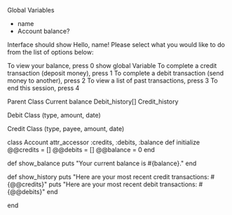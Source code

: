 Global Variables
- name
- Account balance?

Interface should show
Hello, name! Please select what you would like to do from the list of options below:

To view your balance, press 0
  show global Variable
To complete a credit transaction (deposit money), press 1
To complete a debit transaction (send money to another), press 2
To view a list of past transactions, press 3
To end this session, press 4


Parent Class
Current balance
Debit_history[]
Credit_history

Debit Class (type, amount, date)


Credit Class (type, payee, amount, date)

class Account
  attr_accessor :credits, :debits, :balance
  def initialize
    @@credits = []
    @@debits = []
    @@balance = 0
  end

  def show_balance
    puts "Your current balance is #{balance}."
  end

  def show_history
    puts "Here are your most recent credit transactions: #{@@credits}"
    puts "Here are your most recent debit transactions: #{@@debits}"
  end

end
